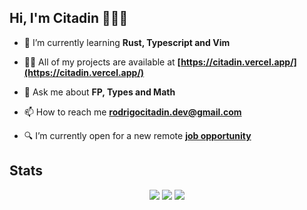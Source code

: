 ## Hi, I'm Citadin 👨🏻‍💻


- 🌱 I’m currently learning **Rust, Typescript and Vim**

- 👨‍💻 All of my projects are available at **[https://citadin.vercel.app/](https://citadin.vercel.app/)**

- 💬 Ask me about **FP, Types and Math**

- 📫 How to reach me **rodrigocitadin.dev@gmail.com**

- 🔍 I’m currently open for a new remote **[job opportunity](https://www.linkedin.com/in/rodrigobcitadin/)**

## Stats

<div align=center>
  <img src="http://github-profile-summary-cards.vercel.app/api/cards/profile-details?username=rodrigocitadin&theme=nord_bright">
  <img src="http://github-profile-summary-cards.vercel.app/api/cards/repos-per-language?username=rodrigocitadin&theme=nord_bright">
  <img src="http://github-profile-summary-cards.vercel.app/api/cards/most-commit-language?username=rodrigocitadin&theme=nord_bright">
</div>
